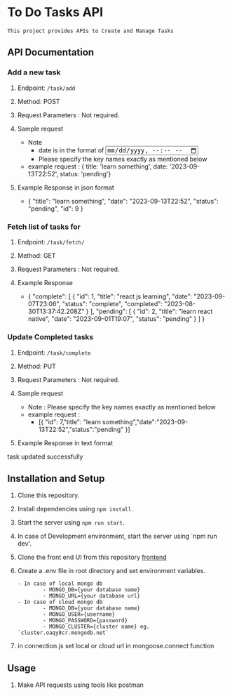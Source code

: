 # To Do Tasks API

    This project provides APIs to Create and Manage Tasks

## API Documentation

### Add a new task

1. Endpoint: `/task/add` 

2. Method: POST

3. Request Parameters : Not required.

4. Sample request

   - Note
     - date is in the format of <input type = "datetime-local">
     - Please specify the key names exactly as mentioned below
   - example request :
     { title: 'learn something',
     date: '2023-09-13T22:52',
     status: 'pending'}

5. Example Response in json format

    - {
        "title": "learn something",
        "date": "2023-09-13T22:52",
        "status": "pending",
        "id": 9
        }

### Fetch list of tasks for

1. Endpoint: `/task/fetch/`

2. Method: GET

3. Request Parameters : Not required.

4. Example Response
    - {
        "complete": [
        {
        "id": 1,
        "title": "react js learning",
        "date": "2023-09-07T23:06",
        "status": "complete",
        "completed": "2023-08-30T13:37:42.208Z"
        }
        ],
        "pending": [
        {
        "id": 2,
        "title": "learn react native",
        "date": "2023-09-01T19:07",
        "status": "pending"
        }
        ]
        }

### Update Completed tasks

1. Endpoint: `/task/complete`

2. Method: PUT

3. Request Parameters : Not required.

4. Sample request

   - Note : Please specify the key names exactly as mentioned below
   - example request :
     - [{
        "id": 7,"title": "learn something","date":"2023-09-13T22:52","status":"pending"
        }]

5. Example Response in text format

task updated successfully

## Installation and Setup

1.  Clone this repository.
2.  Install dependencies using `npm install`.
3.  Start the server using `npm run start`.
4.  In case of Development environment, start the server using `npm run dev'.
5. Clone the front end UI from this repository [frontend](https://github.com/adithyan-sivaraman/FSD-Day38-frontend)
6.  Create a .env file in root directory and set environment variables.

        - In case of local mongo db
                - MONGO_DB={your database name}
                - MONGO_URL={your database url}
        - In case of cloud mongo db
                - MONGO_DB={your database name}
                - MONGO_USER={username}
                - MONGO_PASSWORD={password}
                - MONGO_CLUSTER={cluster name} eg. `cluster.oaqy8cr.mongodb.net`

7.  in connection.js set local or cloud url in mongoose.connect function

## Usage

1. Make API requests using tools like postman
